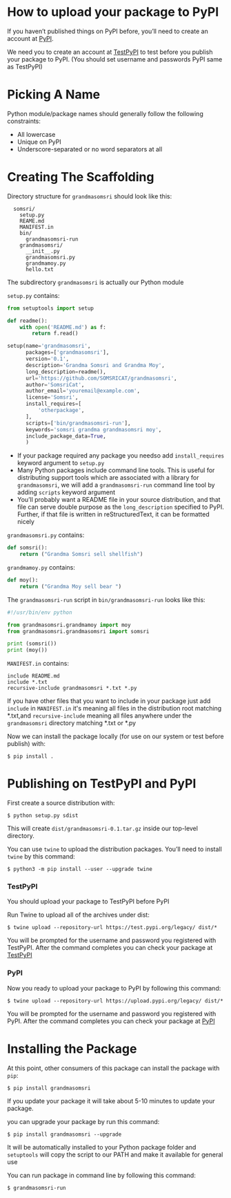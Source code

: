 
# How to upload your package to PyPI 

If you haven’t published things on PyPI before, you’ll need to create an account at [PyPI](https://pypi.org/).

We need you to create an account at [TestPyPI](https://test.pypi.org/) to test before you publish your package to PyPI. (You should set username and passwords PyPI same as TestPyPI)

# Picking A Name
Python module/package names should generally follow the following constraints:

* All lowercase
* Unique on PyPI
* Underscore-separated or no word separators at all 

# Creating The Scaffolding

Directory structure for <code>grandmasomsri</code> should look like this:
```
  somsri/
    setup.py
    REAME.md
    MANIFEST.in
    bin/
      grandmasomsri-run
    grandmasomsri/
      __init__.py
      grandmasomsri.py
      grandmamoy.py
      hello.txt
```
The subdirectory <code>grandmasomsri</code> is actually our Python module

<code>setup.py</code> contains:
```Python
from setuptools import setup

def readme():
    with open('README.md') as f:
        return f.read()

setup(name='grandmasomsri',
      packages=['grandmasomsri'],
      version='0.1',
      description='Grandma Somsri and Grandma Moy',
      long_description=readme(),
      url='https://github.com/SOMSRICAT/grandmasomsri',
      author='SomsriCat',
      author_email='youremail@example.com',
      license='Somsri',
      install_requires=[
          'otherpackage',
      ],
      scripts=['bin/grandmasomsri-run'],
      keywords='somsri grandma grandmasomsri moy',
      include_package_data=True,
      )
```

* If your package required any package you needso add <code>install_requires</code> keyword argument to <code>setup.py</code> 
* Many Python packages include command line tools. This is useful for distributing support tools which are associated with a library 
for <code>grandmasomsri</code>, we will add a <code>grandmasomsri-run</code> command line tool by adding <code>scripts</code> keyword argument 
* You’ll probably want a README file in your source distribution, and that file can serve double purpose as the <code>long_description</code> specified to PyPI. Further, if that file is written in reStructuredText, it can be formatted nicely

<code>grandmasomsri.py</code> contains:
```Python
def somsri():
    return ("Grandma Somsri sell shellfish")
```
<code>grandmamoy.py</code> contains:
```Python
def moy():
    return ("Grandma Moy sell bear ")
```

The <code>grandmasomsri-run</code> script in <code>bin/grandmasomsri-run</code> looks like this:
```Python
#!/usr/bin/env python 

from grandmasomsri.grandmamoy import moy 
from grandmasomsri.grandmasomsri import somsri 

print (somsri())
print (moy())
``` 
<code>MANIFEST.in</code> contains:
```
include README.md
include *.txt
recursive-include grandmasomsri *.txt *.py
```
If you have other files that you want to include in your package just add <code>include</code> in <code>MANIFEST.in</code> it's meaning all files in the distribution root matching *.txt,and <code>recursive-include</code> meaning all files anywhere under the <code>grandmasomsri</code> directory matching *.txt or *.py

Now we can install the package locally (for use on our system or test before publish) with:
```
$ pip install .
```

# Publishing on TestPyPI and PyPI 

First create a source distribution with:
```
$ python setup.py sdist
```
This will create <code>dist/grandmasomsri-0.1.tar.gz</code> inside our top-level directory. 

You can use <code>twine</code> to upload the distribution packages. You’ll need to install <code>twine</code> by this command:
```
$ python3 -m pip install --user --upgrade twine
```

### TestPyPI
You should upload your package to TestPyPI before PyPI

Run Twine to upload all of the archives under dist:
```
$ twine upload --repository-url https://test.pypi.org/legacy/ dist/*
```
You will be prompted for the username and password you registered with TestPyPI. 
After the command completes you can check your package at [TestPyPI](https://test.pypi.org/manage/projects/)

### PyPI
Now you ready to upload your package to PyPI
by following this command:
```
$ twine upload --repository-url https://upload.pypi.org/legacy/ dist/*
```
You will be prompted for the username and password you registered with PyPI. 
After the command completes you can check your package at [PyPI](https://pypi.org/manage/projects/)

# Installing the Package

At this point, other consumers of this package can install the package with <code>pip</code>:
```
$ pip install grandmasomsri
```
If you update your package it will take about 5-10 minutes to update your package. 

you can upgrade your package by run this command:
```
$ pip install grandmasomsri --upgrade
```

It will be automatically installed to your Python package folder
and <code>setuptools</code> will copy the script to our PATH and make it available for general use

You can run package in command line by following this command:
```
$ grandmasomsri-run
```
